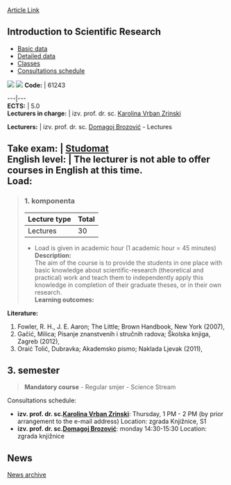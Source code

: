 [Article Link](https://www.fhs.hr/en/course/itsr_a)

## Introduction to Scientific Research
  * [Basic data](https://www.fhs.hr/en/course/itsr_a#v1id-523791_585237_1_0 "Basic data")
  * [Detailed data](https://www.fhs.hr/en/course/itsr_a#v1id-523791_585237_1_1 "Detailed data")
  * [Classes](https://www.fhs.hr/en/course/itsr_a#v1id-523791_585237_1_2 "Classes")
  * [Consultations schedule](https://www.fhs.hr/en/course/itsr_a#v1id-523791_585237_1_3 "Consultations schedule")


[![](https://www.fhs.hr/img/flags/gif/hr.gif)](https://www.fhs.hr/predmet/uuzr_a) [![](https://www.fhs.hr/img/flags/gif/gb.gif)](https://www.fhs.hr/en/course/itsr_a)
**Code:** |  61243  
  
---|---  
**ECTS:** |  5.0   
**Lecturers in charge:** |  izv. prof. dr. sc. [Karolina Vrban Zrinski](https://www.fhs.hr/staff/karolina.vrban_zrinski)   
  
**Lecturers:** |  izv. prof. dr. sc. [Domagoj Brozović](https://www.fhs.hr/djelatnik/domagoj.brozovic) - Lectures  
  
**Take exam:** |  [Studomat](http://www.isvu.hr/studomat)  
**English level:** |  The lecturer is not able to offer courses in English at this time.   
**Load:**  
---  
> ### 1. komponenta
> | Lecture type | Total  
> ---|---  
> Lectures | 30  
> * Load is given in academic hour (1 academic hour = 45 minutes)   
**Description:**  
> The aim of the course is to provide the students in one place with basic knowledge about scientific-research (theoretical and practical) work and teach them to independently apply this knowledge in completion of their graduate theses, or in their own research.  
**Learning outcomes:**  

  
**Literature:**  
  1. Fowler, R. H., J. E. Aaron; The Little; Brown Handbook, New York (2007), 
  2. Gačić, Milica; Pisanje znanstvenih i stručnih radova; Školska knjiga, Zagreb (2012), 
  3. Oraić Tolić, Dubravka; Akademsko pismo; Naklada Ljevak (2011), 

  
**3. semester**  
---  
> **Mandatory course** - Regular smjer - Science Stream  
>   
Consultations schedule: 
  * **izv. prof. dr. sc.[Karolina Vrban Zrinski](https://www.fhs.hr/staff/karolina.vrban_zrinski)**: 
Thursday, 1 PM - 2 PM (by prior arrangement to the e-mail address)
Location: zgrada Knjižnice, S1 
  * **izv. prof. dr. sc.[Domagoj Brozović](https://www.fhs.hr/djelatnik/domagoj.brozovic)**: 
monday 14:30-15:30
Location: zgrada knjižnice 


## News
[News archive](https://www.fhs.hr/en/course/itsr_a?@=20pvh#news_84923 "News archive")
